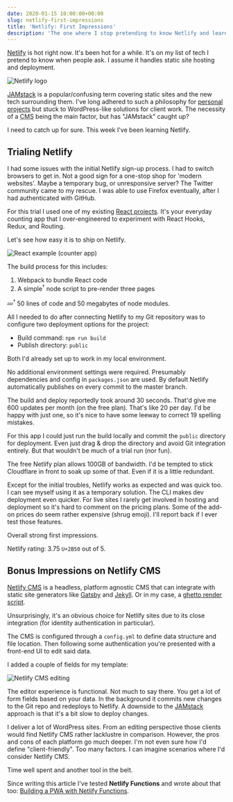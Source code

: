 ```yaml
---
date: 2020-01-15 10:00:00+00:00
slug: netlify-first-impressions
title: 'Netlify: First Impressions'
description: 'The one where I stop pretending to know Netlify and learn it.'
---
```


[Netlify](https://www.netlify.com/) is hot right now. It's been hot for a while. It's on my list of tech I pretend to know when people ask. I assume it handles static site hosting and deployment.

![Netlify logo](/images/blog/2020/netlify-logo.png)

[JAMstack](https://jamstack.org/) is a popular/confusing term covering static sites and the new tech surrounding them. I've long adhered to such a philosophy for [personal projects](/2014/07/09/how-i-built-a-static-site-generator/) but stuck to WordPress-like solutions for client work. The necessity of a <abbr title="Content Management System">CMS</abbr> being the main factor, but has "JAMstack" caught up?

I need to catch up for sure. This week I've been learning Netlify.

## Trialing Netlify

I had some issues with the initial Netlify sign-up process. I had to switch browsers to get in. Not a good sign for a one-stop shop for 'modern websites'. Maybe a temporary bug, or unresponsive server? The Twitter community came to my rescue. I was able to use Firefox eventually, after I had authenticated with GitHub.

For this trial I used one of my existing [React projects](https://github.com/dbushell/dbushell-react-example). It's your everyday counting app that I over-engineered to experiment with React Hooks, Redux, and Routing.

Let's see how easy it is to ship on Netlify.

![React example (counter app)](/images/blog/2020/react-example-counter.png)

The build process for this includes:

1. Webpack to bundle React code
2. A simple<sup>†</sup> node script to pre-render three pages

💤<sup>†</sup> 50 lines of code and 50 megabytes of node modules.

All I needed to do after connecting Netlify to my Git repository was to configure two deployment options for the project:

- Build command: `npm run build`
- Publish directory: `public`

Both I'd already set up to work in my local environment.

No additional environment settings were required. Presumably dependencies and config in `packages.json` are used. By default Netlify automatically publishes on every commit to the master branch.

The build and deploy reportedly took around 30 seconds. That'd give me 600 updates per month (on the free plan). That's like 20 per day. I'd be happy with just one, so it's nice to have some leeway to correct 19 spelling mistakes.

For this app I could just run the build locally and commit the `public` directory for deployment. Even just drag & drop the directory and avoid Git integration entirely. But that wouldn't be much of a trial run (nor fun).

The free Netlify plan allows 100GB of bandwidth. I'd be tempted to stick Cloudflare in front to soak up some of that. Even if it is a little redundant.

Except for the initial troubles, Netlify works as expected and was quick too. I can see myself using it as a temporary solution. The CLI makes dev deployment even quicker. For live sites I rarely get involved in hosting and deployment so it's hard to comment on the pricing plans. Some of the add-on prices do seem rather expensive (shrug emoji). I'll report back if I ever test those features.

Overall strong first impressions.

Netlify rating: 3.75 `U+2B50` out of 5.

## Bonus Impressions on Netlify CMS

[Netlify CMS](https://www.netlifycms.org/) is a headless, platform agnostic CMS that can integrate with static site generators like [Gatsby](https://www.gatsbyjs.org/) and [Jekyll](https://jekyllrb.com/). Or in my case, a [ghetto render script](https://github.com/dbushell/dbushell-react-example/blob/master/src/render.jsx).

Unsurprisingly, it's an obvious choice for Netlify sites due to its close integration (for identity authentication in particular).

The CMS is configured through a `config.yml` to define data structure and file location. Then following some authentication you're presented with a front-end UI to edit said data.

I added a couple of fields for my template:

![Netlify CMS editing](/images/blog/2020/netlify-cms.png)

The editor experience is functional. Not much to say there. You get a lot of form fields based on your data. In the background it commits new changes to the Git repo and redeploys to Netlify. A downside to the [JAMstack](https://jamstack.org/) approach is that it's a bit slow to deploy changes.

I deliver a lot of WordPress sites. From an editing perspective those clients would find Netlify CMS rather lacklustre in comparison. However, the pros and cons of each platform go much deeper. I'm not even sure how I'd define "client-friendly". Too many factors. I can imagine scenarios where I'd consider Netlify CMS.

Time well spent and another tool in the belt.

Since writing this article I've tested **Netlify Functions** and wrote about that too: [Building a PWA with Netlify Functions](/2020/01/27/building-a-pwa-with-netlify-functions/).

<style>
.b-post [src$="netlify-logo.png"] {
  width: 600px;
}
.b-post [src$="netlify-cms.png"] {
  width: 600px;
}
</style>
